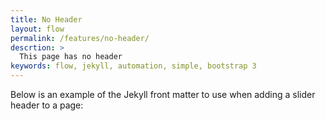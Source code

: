 ```yaml
---
title: No Header
layout: flow
permalink: /features/no-header/
descrtion: >
  This page has no header
keywords: flow, jekyll, automation, simple, bootstrap 3
---
```


Below is an example of the Jekyll front matter to use when adding a slider header to a page:
